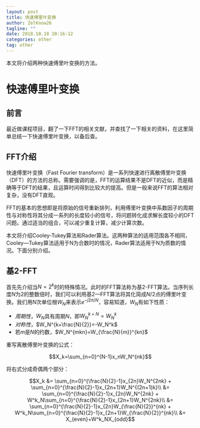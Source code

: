 ```yaml
---
layout: post
title: 快速傅里叶变换
author: ZelKnow26
tagline: ""
date: 2018.10.18 20:16:12
categories: other
tag: other
---
```


<head>
    <script src="https://cdn.mathjax.org/mathjax/latest/MathJax.js?config=TeX-AMS-MML_HTMLorMML" type="text/javascript"></script>
    <script type="text/x-mathjax-config">
        MathJax.Hub.Config({
            tex2jax: {
            skipTags: ['script', 'noscript', 'style', 'textarea', 'pre'],
            inlineMath: [['$','$']]
            }
        });
    </script>
</head>


本文将介绍两种快速傅里叶变换的方法。

# 快速傅里叶变换

## 前言

最近做课程项目，翻了一下FFT的相关文献，并查找了一下相关的资料，在这里简单总结一下快速傅里叶变换，以备后查。

## FFT介绍

快速傅里叶变换（Fast Fourier transform）是一系列快速进行离散傅里叶变换（DFT）的方法的总称。需要强调的是，FFT的运算结果不是DFT的近似，而是精确等于DFT的结果，且运算时间得到比较大的提高。但是一般来说FFT的算法相对复杂，没有DFT直观。

FFT的基本的思想即是将原始的信号重新排列，利用傅里叶变换中系数因子的周期性与对称性将其分成一系列的长度较小的信号，将问题转化成求解长度较小的DFT问题。通过适当的组合，可以减少重复计算，减少计算次数。

本文将介绍Cooley-Tukey算法和Rader算法。这两种算法的适用范围各不相同，Cooley—Tukey算法适用于N为合数时的情况，Rader算法适用于N为质数的情况。下面分别介绍。

## 基2-FFT

首先先介绍当$N=2^k$时的特殊情况。此时的FFT算法称为基2-FFT算法。当序列长度$N$为2的整数倍时，我们可以利用基2—FFT算法将其化简成$N/2$点的傅里叶变换。我们用$N$次单位根$W_N$来表示$e^{-j2\pi /N}$，容易知道，$W_N$有如下性质：

- *周期性*，$W_N$具有周期$N$，即$W_N^{k+N}=W_N^k$
- *对称性*，$W_N^{k+\frac{N}{2}}=-W_N^k$
- 若$m$是$N$的约数，$W_N^{mkn}=W_{\frac{N}{m}}^{kn}$

重写离散傅里叶变换的公式：

$$X_k=\sum_{n=0}^{N-1}x_nW_N^{nk}$$

将右式分成奇偶两个部分：

$$X_k &= \sum_{n=0}^{\frac{N}{2}-1}x_{2n}W_N^{2nk} + \sum_{n=0}^{\frac{N}{2}-1}x_{2n+1}W_N^{(2n+1)k}\\
    &= \sum_{n=0}^{\frac{N}{2}-1}x_{2n}W_N^{2nk} + W^k_N\sum_{n=0}^{\frac{N}{2}-1}x_{2n+1}W_N^{2nk}\\
    &= \sum_{n=0}^{\frac{N}{2}-1}x_{2n}W_{\frac{N}{2}}^{nk} + W^k_N\sum_{n=0}^{\frac{N}{2}-1}x_{2n+1}W_{\frac{N}{2}}^{nk}\\
    &= X_{even}+W^k_NX_{odd}$$








